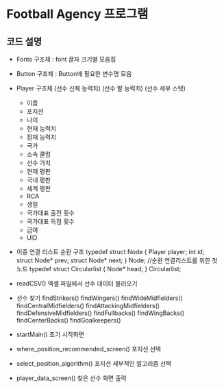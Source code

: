 # Football Agency 프로그램

## 코드 설명

- Fonts 구조체 : font 글자 크기별 모음집

- Button 구조체 : Button에 필요한 변수명 모음

- Player 구조체
  (선수 신체 능력치) (선수 발 능력치) (선수 세부 스탯)
  - 이름
  - 포지션
  - 나이
  - 현재 능력치
  - 잠재 능력치
  - 국가
  - 소속 클럽
  - 선수 가치
  - 현재 평판
  - 국내 평판
  - 세계 평판
  - RCA
  - 생일
  - 국가대표 출전 횟수
  - 국가대표 득점 횟수
  - 급여
  - UID

- 이중 연결 리스트 순환 구조
  typedef struct Node {
    Player player;
    int id;
    struct Node* prev;
    struct Node* next;
  } Node;
  //순환 연결리스트를 위한 첫 노드 
  typedef struct Circularlist {
    Node* head;
  } Circularlist;

- readCSV()
  엑셀 파일에서 선수 데이터 불러오기

- 선수 찾기
  findStrikers()
  findWingers()
  findWideMidfielders()
  findCentralMidfielders()
  findAttackingMidfielders()
  findDefensiveMidfielders()
  findFullbacks()
  findWingBacks()
  findCenterBacks()
  findGoalkeepers()

- startMain()
  초기 시작화면
- where_position_recommended_screen()
  포지션 선택
- select_position_algorithm()
  포지션 세부적인 알고리즘 선택
- player_data_screen()
  찾은 선수 화면 출력
